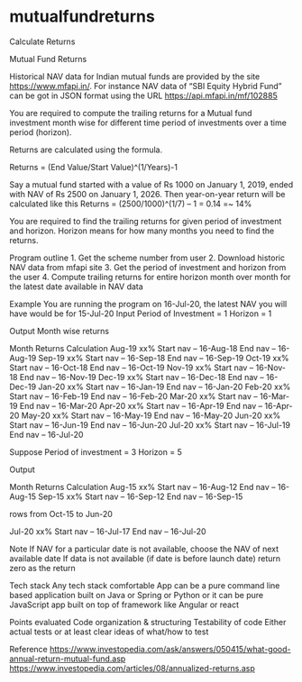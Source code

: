 # mutualfundreturns
Calculate Returns


Mutual Fund Returns

Historical NAV data for Indian mutual funds are provided by the site https://www.mfapi.in/. For instance NAV data of “SBI Equity Hybrid Fund” can be got in JSON format using the URL https://api.mfapi.in/mf/102885


You are required to compute the trailing returns for a Mutual fund investment month wise for different time period of investments over a time period (horizon). 

Returns are calculated using the formula.

Returns = (End Value/Start Value)^(1/Years)-1

Say a mutual fund started with a value of Rs 1000 on January 1, 2019, ended with NAV of Rs 2500 on January 1, 2026.
Then year-on-year return will be calculated like this
Returns = (2500/1000)^(1/7) – 1 = 0.14 =~ 14%

You are required to find the trailing returns for given period of investment and horizon. Horizon means for how many months you need to find the returns.

Program outline
    1. Get the scheme number from user
    2. Download historic NAV data from mfapi site
    3. Get the period of investment and horizon from the user
    4. Compute trailing returns for entire horizon month over month for the latest date available in NAV data

Example
You are running the program on 16-Jul-20, the latest NAV you will have would be for 15-Jul-20
Input
Period of Investment = 1 
Horizon = 1

Output
Month wise returns

Month
Returns
Calculation
Aug-19
xx% Start nav – 16-Aug-18 End nav – 16-Aug-19
Sep-19
xx%
Start nav – 16-Sep-18
End nav – 16-Sep-19
Oct-19
xx%
Start nav – 16-Oct-18
End nav – 16-Oct-19
Nov-19
xx%
Start nav – 16-Nov-18
End nav – 16-Nov-19
Dec-19
xx%
Start nav – 16-Dec-18
End nav – 16-Dec-19
Jan-20
xx%
Start nav – 16-Jan-19
End nav – 16-Jan-20
Feb-20
xx%
Start nav – 16-Feb-19
End nav – 16-Feb-20
Mar-20
xx%
Start nav – 16-Mar-19
End nav – 16-Mar-20
Apr-20
xx%
Start nav – 16-Apr-19
End nav – 16-Apr-20
May-20
xx%
Start nav – 16-May-19
End nav – 16-May-20
Jun-20
xx%
Start nav – 16-Jun-19
End nav – 16-Jun-20
Jul-20
xx%
Start nav – 16-Jul-19
End nav – 16-Jul-20

Suppose
Period of investment = 3
Horizon = 5

Output

Month
Returns
Calculation
Aug-15
xx%
Start nav – 16-Aug-12
End nav – 16-Aug-15
Sep-15
xx%
Start nav – 16-Sep-12
End nav – 16-Sep-15

rows from Oct-15 to Jun-20

Jul-20
xx%
Start nav – 16-Jul-17
End nav – 16-Jul-20

Note
If NAV for a particular date is not available, choose the NAV of next available date
If data is not available (if date is before launch date) return zero as the return

Tech stack
Any tech stack comfortable
App can be a pure command line based application built on Java or Spring or Python or it can be pure JavaScript app built on top of framework like Angular or react

Points evaluated
Code organization & structuring
Testability of code
Either actual tests or at least clear ideas of what/how to test


Reference
https://www.investopedia.com/ask/answers/050415/what-good-annual-return-mutual-fund.asp
https://www.investopedia.com/articles/08/annualized-returns.asp
